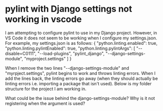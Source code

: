 
# pylint with Django settings not working in vscode

I am attempting to configure pylint to use in my Django project. However, in VS Code it does not seem to be working when I configure my settings.json.
For example, my settings.json is as follows:
{
    "python.linting.enabled": true,
    "python.linting.pylintEnabled": true,
    "python.linting.pylintArgs": [
      "--disable=C0111",
      "--load-plugins",
      "pylint_django",
      "--django-settings-module",
      "myproject.settings"
    ]
}

When I remove the two lines "--django-settings-module" and "myrpject.settings", pylint begins to work and throws linting errors. When I add the lines back, the linting errors go away (when they should actually be linting errors i.e. importing a package that isn't used).
Below is my folder structure for the project I am working in.

What could be the issue behind the django-settings-module? Why is it not registering when the argument is used?

        
